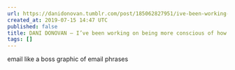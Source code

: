 ```yaml
---
url: https://danidonovan.tumblr.com/post/185062827951/ive-been-working-on-being-more-conscious-of-how-i
created_at: 2019-07-15 14:47 UTC
published: false
title: DANI DONOVAN — I’ve been working on being more conscious of how I...
tags: []
---
```


email like a boss graphic of email phrases

